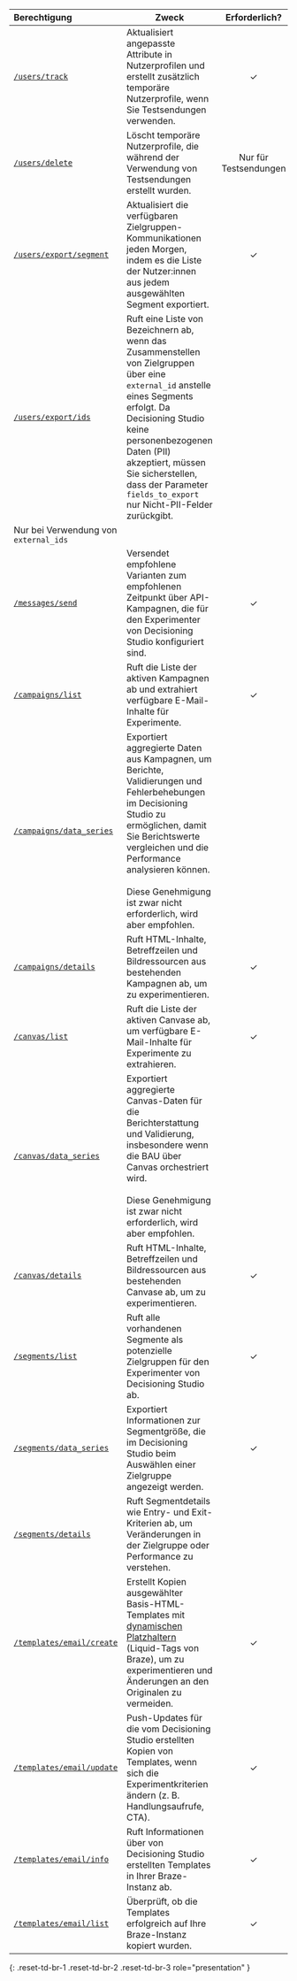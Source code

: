| Berechtigung | Zweck | Erforderlich? |
| :--- | ----- | :---: |
| [`/users/track`]({{site.baseurl}}/api/endpoints/user_data/post_user_track) | Aktualisiert angepasste Attribute in Nutzerprofilen und erstellt zusätzlich temporäre Nutzerprofile, wenn Sie Testsendungen verwenden. | ✓ |
| [`/users/delete`]({{site.baseurl}}/api/endpoints/user_data/post_user_delete) | Löscht temporäre Nutzerprofile, die während der Verwendung von Testsendungen erstellt wurden. | Nur für Testsendungen |
| [`/users/export/segment`]({{site.baseurl}}/api/endpoints/export/user_data/post_users_segment) | Aktualisiert die verfügbaren Zielgruppen-Kommunikationen jeden Morgen, indem es die Liste der Nutzer:innen aus jedem ausgewählten Segment exportiert. | ✓ |
| [`/users/export/ids`]({{site.baseurl}}/api/endpoints/export/user_data/post_users_identifier) | Ruft eine Liste von Bezeichnern ab, wenn das Zusammenstellen von Zielgruppen über eine `external_id` anstelle eines Segments erfolgt. Da Decisioning Studio keine personenbezogenen Daten (PII) akzeptiert, müssen Sie sicherstellen, dass der Parameter `fields_to_export` nur Nicht-PII-Felder zurückgibt.
 | Nur bei Verwendung von `external_ids` |
| [`/messages/send`]({{site.baseurl}}/api/endpoints/messaging/send_messages/post_send_messages) | Versendet empfohlene Varianten zum empfohlenen Zeitpunkt über API-Kampagnen, die für den Experimenter von Decisioning Studio konfiguriert sind. | ✓ |
| [`/campaigns/list`]({{site.baseurl}}/api/endpoints/export/campaigns/get_campaigns/#prerequisites) | Ruft die Liste der aktiven Kampagnen ab und extrahiert verfügbare E-Mail-Inhalte für Experimente. | ✓ |
| [`/campaigns/data_series`]({{site.baseurl}}/api/endpoints/export/campaigns/get_campaign_analytics) | Exportiert aggregierte Daten aus Kampagnen, um Berichte, Validierungen und Fehlerbehebungen im Decisioning Studio zu ermöglichen, damit Sie Berichtswerte vergleichen und die Performance analysieren können.<br><br>Diese Genehmigung ist zwar nicht erforderlich, wird aber empfohlen. |  |
| [`/campaigns/details`]({{site.baseurl}}/api/endpoints/export/campaigns/get_campaign_details) | Ruft HTML-Inhalte, Betreffzeilen und Bildressourcen aus bestehenden Kampagnen ab, um zu experimentieren. | ✓ |
| [`/canvas/list`]({{site.baseurl}}/api/endpoints/export/canvas/get_canvases) | Ruft die Liste der aktiven Canvase ab, um verfügbare E-Mail-Inhalte für Experimente zu extrahieren. | ✓ |
| [`/canvas/data_series`]({{site.baseurl}}/api/endpoints/export/canvas/get_canvas_analytics) | Exportiert aggregierte Canvas-Daten für die Berichterstattung und Validierung, insbesondere wenn die BAU über Canvas orchestriert wird.<br><br>Diese Genehmigung ist zwar nicht erforderlich, wird aber empfohlen. |  |
| [`/canvas/details`]({{site.baseurl}}/api/endpoints/export/canvas/get_canvas_details/#prerequisites) | Ruft HTML-Inhalte, Betreffzeilen und Bildressourcen aus bestehenden Canvase ab, um zu experimentieren. | ✓ |
| [`/segments/list`]({{site.baseurl}}/api/endpoints/export/segments/get_segment) | Ruft alle vorhandenen Segmente als potenzielle Zielgruppen für den Experimenter von Decisioning Studio ab. | ✓ |
| [`/segments/data_series`]({{site.baseurl}}/api/endpoints/export/segments/get_segment_analytics) | Exportiert Informationen zur Segmentgröße, die im Decisioning Studio beim Auswählen einer Zielgruppe angezeigt werden. | ✓ |
| [`/segments/details`]({{site.baseurl}}/api/endpoints/export/segments/get_segment_details/#prerequisites) | Ruft Segmentdetails wie Entry- und Exit-Kriterien ab, um Veränderungen in der Zielgruppe oder Performance zu verstehen. |  |
| [`/templates/email/create`]({{site.baseurl}}/api/endpoints/templates/email_templates/post_create_email_template) | Erstellt Kopien ausgewählter Basis-HTML-Templates mit [dynamischen Platzhaltern]({{site.baseurl}}/user_guide/personalization_and_dynamic_content/liquid) (Liquid-Tags von Braze), um zu experimentieren und Änderungen an den Originalen zu vermeiden. | ✓ |
| [`/templates/email/update`]({{site.baseurl}}/api/endpoints/templates/email_templates/post_update_email_template) | Push-Updates für die vom Decisioning Studio erstellten Kopien von Templates, wenn sich die Experimentkriterien ändern (z. B. Handlungsaufrufe, CTA). | ✓ |
| [`/templates/email/info`]({{site.baseurl}}/api/endpoints/templates/email_templates/get_see_email_template_information/#prerequisites) | Ruft Informationen über von Decisioning Studio erstellten Templates in Ihrer Braze-Instanz ab. | ✓ |
| [`/templates/email/list`]({{site.baseurl}}/api/endpoints/templates/email_templates/get_list_email_templates) | Überprüft, ob die Templates erfolgreich auf Ihre Braze-Instanz kopiert wurden. | ✓ |
{: .reset-td-br-1 .reset-td-br-2 .reset-td-br-3 role="presentation" }